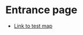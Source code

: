# Entrance page


 - [Link to test map](https://namnguyen0510.github.io/ti-mutanet-namnguyen0510/BI_SCORE_MiniLM-12.html)


